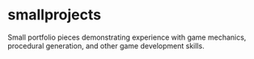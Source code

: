 # smallprojects
Small portfolio pieces demonstrating experience with game mechanics, procedural generation, and other game development skills. 
